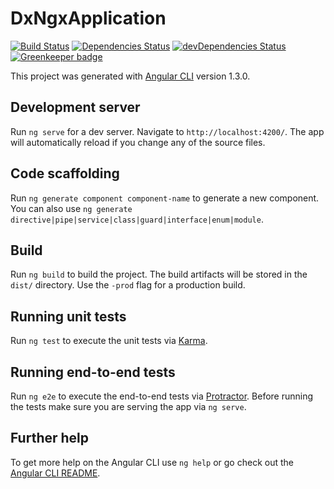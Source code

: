 # DxNgxApplication

[![Build Status](https://travis-ci.org/GoshaFighten/dx-ngx-application.svg?branch=master)](https://travis-ci.org/GoshaFighten/dx-ngx-application)
[![Dependencies Status](https://david-dm.org/GoshaFighten/dx-ngx-application/status.svg)](https://david-dm.org/GoshaFighten/dx-ngx-application)
[![devDependencies Status](https://david-dm.org/GoshaFighten/dx-ngx-application/dev-status.svg)](https://david-dm.org/GoshaFighten/dx-ngx-application?type=dev)
[![Greenkeeper badge](https://badges.greenkeeper.io/GoshaFighten/dx-ngx-application.svg)](https://greenkeeper.io/)

This project was generated with [Angular CLI](https://github.com/angular/angular-cli) version 1.3.0.

## Development server

Run `ng serve` for a dev server. Navigate to `http://localhost:4200/`. The app will automatically reload if you change any of the source files.

## Code scaffolding

Run `ng generate component component-name` to generate a new component. You can also use `ng generate directive|pipe|service|class|guard|interface|enum|module`.

## Build

Run `ng build` to build the project. The build artifacts will be stored in the `dist/` directory. Use the `-prod` flag for a production build.

## Running unit tests

Run `ng test` to execute the unit tests via [Karma](https://karma-runner.github.io).

## Running end-to-end tests

Run `ng e2e` to execute the end-to-end tests via [Protractor](http://www.protractortest.org/).
Before running the tests make sure you are serving the app via `ng serve`.

## Further help

To get more help on the Angular CLI use `ng help` or go check out the [Angular CLI README](https://github.com/angular/angular-cli/blob/master/README.md).
